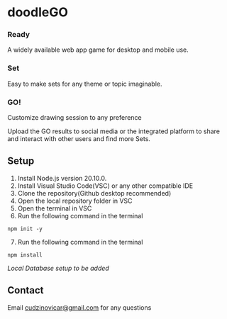 # doodleGO

### Ready
A widely available web app game for desktop and mobile use.
### Set
Easy to make sets for any theme or topic imaginable.
### GO!
Customize drawing session to any preference

Upload the GO results to social media or the integrated platform to share and interact with other users and find more Sets.

## Setup

1. Install Node.js version 20.10.0.
2. Install Visual Studio Code(VSC) or any other compatible IDE
3. Clone the repository(Github desktop recommended)
4. Open the local repository folder in VSC
5. Open the terminal in VSC
6. Run the following command in the terminal
```
npm init -y
```
7. Run the following command in the terminal
```
npm install
```
*Local Database setup to be added*

## Contact

Email cudzinovicar@gmail.com for any questions
